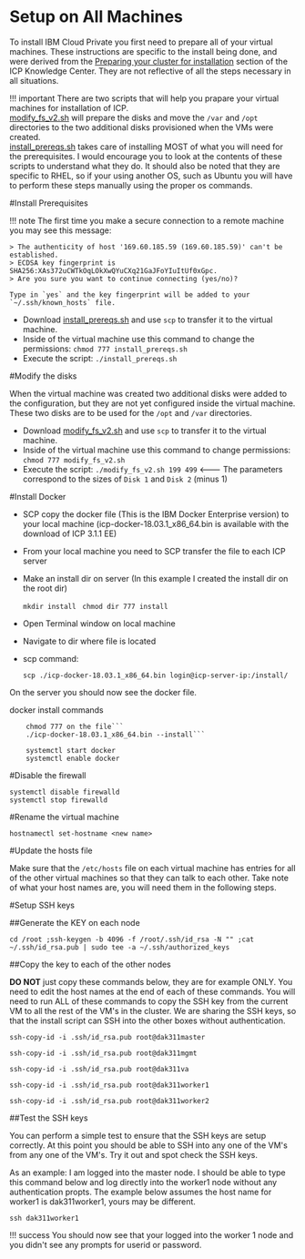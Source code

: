 # Setup on All Machines

To install IBM Cloud Private you first need to prepare all of your virtual machines.  These instructions are specific to the install being done, and were derived from the [Preparing your cluster for installation](https://www.ibm.com/support/knowledgecenter/en/SSBS6K_3.1.1/installing/prep.html) section of the ICP Knowledge Center. They are not reflective of all the steps necessary in all situations.  

!!! important
    There are two scripts that will help you prapare your virtual machines for installation of ICP.  
    [modify_fs_v2.sh](files/modify_fs_v2.sh) will prepare the disks and move the `/var` and `/opt` directories to the two additional disks provisioned when the VMs were created.  
    [install_prereqs.sh](files/install_prereqs.sh) takes care of installing MOST of what you will need for the prerequisites.
    I would encourage you to look at the contents of these scripts to understand what they do. It should also be noted that they are specific to RHEL, so if your using another OS, such as Ubuntu you will have to perform these steps manually using the proper os commands. 

#Install Prerequisites

!!! note
    The first time you make a secure connection to a remote machine you may see this message:
    
    > The authenticity of host '169.60.185.59 (169.60.185.59)' can't be established.
    > ECDSA key fingerprint is SHA256:XAs372uCWTkOqLOkXwQYuCXq21GaJFoYIuItUf0xGpc.
    > Are you sure you want to continue connecting (yes/no)?
    
    Type in `yes` and the key fingerprint will be added to your `~/.ssh/known_hosts` file.

- Download [install_prereqs.sh](files/install_prereqs.sh) and use `scp` to transfer it to the virtual machine.
- Inside of the virtual machine use this command to change the permissions: `chmod 777 install_prereqs.sh`
- Execute the script: `./install_prereqs.sh`


#Modify the disks

When the virtual machine was created two additional disks were added to the configuration, but they are not yet configured inside the virtual machine.  These two disks are to be used for the `/opt` and `/var` directories.  

- Download [modify_fs_v2.sh](files/modify_fs_v2.sh) and use `scp` to transfer it to the virtual machine.
- Inside of the virtual machine use this command to change permissions: `chmod 777 modify_fs_v2.sh`
- Execute the script: `./modify_fs_v2.sh 199 499` <--- The parameters correspond to the sizes of `Disk 1` and `Disk 2` (minus 1)

#Install Docker

- SCP copy the docker file (This is the IBM Docker Enterprise version) to your local machine
    (icp-docker-18.03.1_x86_64.bin is available with the download of ICP 3.1.1 EE)
- From your local machine you need to SCP transfer the file to each ICP server
- Make an install dir on server (In this example I created the install dir on the root dir)

    ```mkdir install ```
    ```chmod dir 777 install```

- Open Terminal window on local machine
- Navigate to dir where file is located
- scp command:    

    ```scp ./icp-docker-18.03.1_x86_64.bin login@icp-server-ip:/install/```

On the server you should now see the docker file. 

docker install commands

```
    chmod 777 on the file```
    ./icp-docker-18.03.1_x86_64.bin --install```

    systemctl start docker
    systemctl enable docker
```

#Disable the firewall
```
systemctl disable firewalld
systemctl stop firewalld
```


#Rename the virtual machine

```
hostnamectl set-hostname <new name>
```


#Update the hosts file

Make sure that the `/etc/hosts` file on each virtual machine has entries for all of the other virtual machines so that they can talk to each other. Take note of what your host names are, you will need them in the following steps. 


#Setup SSH keys

##Generate the KEY on each node

```
cd /root ;ssh-keygen -b 4096 -f /root/.ssh/id_rsa -N "" ;cat ~/.ssh/id_rsa.pub | sudo tee -a ~/.ssh/authorized_keys
```

##Copy the key to each of the other nodes 

**DO NOT** just copy these commands below, they are for example ONLY. You need to edit the host names at the end of each of these commands. You will need to run ALL of these commands to copy the SSH key from the current VM to all the rest of the VM's in the cluster. We are sharing the SSH keys, so that the install script can SSH into the other boxes without authentication. 
```
ssh-copy-id -i .ssh/id_rsa.pub root@dak311master

ssh-copy-id -i .ssh/id_rsa.pub root@dak311mgmt

ssh-copy-id -i .ssh/id_rsa.pub root@dak311va

ssh-copy-id -i .ssh/id_rsa.pub root@dak311worker1

ssh-copy-id -i .ssh/id_rsa.pub root@dak311worker2
```

##Test the SSH keys

You can perform a simple test to ensure that the SSH keys are setup correctly. At this point you should be able to SSH into any one of the VM's from any one of the VM's. Try it out and spot check the SSH keys. 

As an example:  I am logged into the master node. I should be able to type this command below and log directly into the worker1 node without any authentication propts. The example below assumes the host name for worker1 is dak311worker1, yours may be different. 

```
ssh dak311worker1
```

!!! success
    You should now see that your logged into the worker 1 node and you didn't see any prompts for userid or password. 